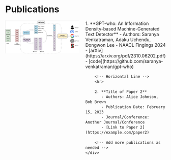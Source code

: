 # Publications 
<div style="display: flex;">
    <!-- Image on Left Half -->
    <div style="flex: 1;">
        <img src="images/pipeline_gptwho.png" alt="Image Description" style="width: 100%;">
    </div>
    <!-- Publications List -->
    <div style="flex: 1; margin-left: 20px;">
        1. **GPT-who: An Information Density-based Machine-Generated Text Detector**
           - Authors: Saranya Venkatraman, Adaku Uchendu, Dongwon Lee
           - NAACL Fingings 2024
           - [arXiv](https://arxiv.org/pdf/2310.06202.pdf)
           - [code](https://github.com/saranya-venkatraman/gpt-who)
        
        <!-- Horizontal Line -->
        <hr>

        2. **Title of Paper 2**
           - Authors: Alice Johnson, Bob Brown
           - Publication Date: February 15, 2023
           - Journal/Conference: Another Journal/Conference
           - [Link to Paper 2](https://example.com/paper2)
        
        <!-- Add more publications as needed -->
    </div>
</div>
